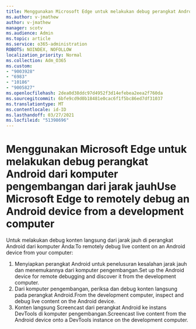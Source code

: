 ```yaml
---
title: Menggunakan Microsoft Edge untuk melakukan debug perangkat Android dari komputer pengembangan dari jarak jauh
ms.author: v-jmathew
author: v-jmathew
manager: scotv
ms.audience: Admin
ms.topic: article
ms.service: o365-administration
ROBOTS: NOINDEX, NOFOLLOW
localization_priority: Normal
ms.collection: Adm_O365
ms.custom:
- "9003928"
- "6983"
- "10186"
- "9005827"
ms.openlocfilehash: 2dea0d38ddc97d4952f3d14efebea2eea2f760da
ms.sourcegitcommit: 6bfe9cd9d0b18481e0cac6f1f5bc86ed7df31037
ms.translationtype: MT
ms.contentlocale: id-ID
ms.lasthandoff: 03/27/2021
ms.locfileid: "51398696"
---
```

# <a name="use-microsoft-edge-to-remotely-debug-an-android-device-from-a-development-computer"></a><span data-ttu-id="d7f06-102">Menggunakan Microsoft Edge untuk melakukan debug perangkat Android dari komputer pengembangan dari jarak jauh</span><span class="sxs-lookup"><span data-stu-id="d7f06-102">Use Microsoft Edge to remotely debug an Android device from a development computer</span></span>

<span data-ttu-id="d7f06-103">Untuk melakukan debug konten langsung dari jarak jauh di perangkat Android dari komputer Anda:</span><span class="sxs-lookup"><span data-stu-id="d7f06-103">To remotely debug live content on an Android device from your computer:</span></span>

1. <span data-ttu-id="d7f06-104">Menyiapkan perangkat Android untuk penelusuran kesalahan jarak jauh dan menemukannya dari komputer pengembangan.</span><span class="sxs-lookup"><span data-stu-id="d7f06-104">Set up the Android device for remote debugging and discover it from the development computer.</span></span>
2. <span data-ttu-id="d7f06-105">Dari komputer pengembangan, periksa dan debug konten langsung pada perangkat Android.</span><span class="sxs-lookup"><span data-stu-id="d7f06-105">From the development computer, inspect and debug live content on the Android device.</span></span>
3. <span data-ttu-id="d7f06-106">Konten langsung Screencast dari perangkat Android ke instans DevTools di komputer pengembangan.</span><span class="sxs-lookup"><span data-stu-id="d7f06-106">Screencast live content from the Android device onto a DevTools instance on the development computer.</span></span>
